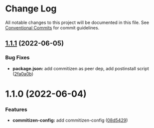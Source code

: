 # Change Log

All notable changes to this project will be documented in this file.
See [Conventional Commits](https://conventionalcommits.org) for commit guidelines.

## [1.1.1](https://github.com/waldronmatt/shareable-configs/compare/@waldronmatt/commitizen-config@1.1.0...@waldronmatt/commitizen-config@1.1.1) (2022-06-05)


### Bug Fixes

* **package.json:** add commitizen as peer dep, add postinstall script ([2fa0a0b](https://github.com/waldronmatt/shareable-configs/commit/2fa0a0bd4bcdd59ac1fe673d0f77c7004d2c38ba))





# 1.1.0 (2022-06-04)


### Features

* **commitizen-config:** add commitizen-config ([08d5429](https://github.com/waldronmatt/shareable-configs/commit/08d5429bb3cda4b7f1128aacb8e05c20ada7311d))

